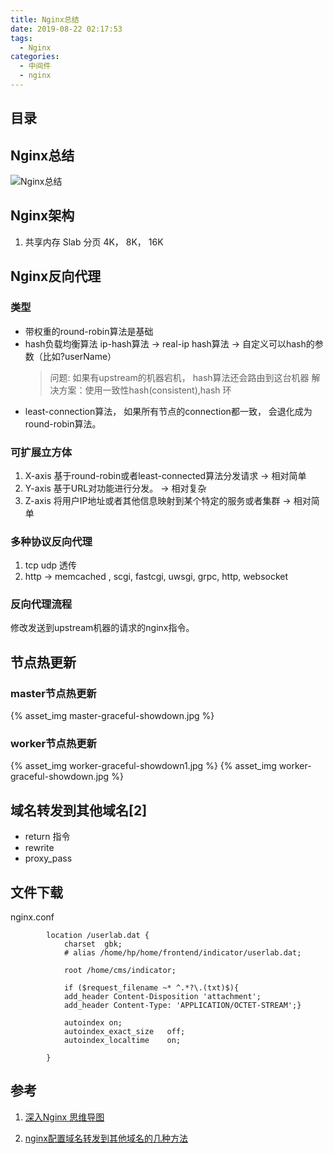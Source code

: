 ```yaml
---
title: Nginx总结
date: 2019-08-22 02:17:53
tags:
  - Nginx
categories:
  - 中间件
  - nginx
---
```


<p></p>
<!-- more -->

## 目录
<!-- toc -->

## Nginx总结
![Nginx总结](https://user-images.githubusercontent.com/5608425/64508349-cedbeb00-d30f-11e9-836c-2f920725e1bb.jpg)


##  Nginx架构
1. 共享内存 Slab
   分页 4K， 8K， 16K


##  Nginx反向代理
### 类型
+ 带权重的round-robin算法是基础 
+ hash负载均衡算法
   ip-hash算法 -> real-ip
   hash算法 -> 自定义可以hash的参数（比如?userName）
  > 问题: 如果有upstream的机器宕机， hash算法还会路由到这台机器
    解决方案：使用一致性hash(consistent),hash 环
+ least-connection算法， 如果所有节点的connection都一致，
   会退化成为round-robin算法。


### 可扩展立方体
1. X-axis 基于round-robin或者least-connected算法分发请求 -> 相对简单
2. Y-axis 基于URL对功能进行分发。 -> 相对复杂
3. Z-axis 将用户IP地址或者其他信息映射到某个特定的服务或者集群 -> 相对简单


### 多种协议反向代理
1. tcp udp 透传
2. http -> memcached , scgi, fastcgi, uwsgi, grpc, http, websocket

###  反向代理流程
修改发送到upstream机器的请求的nginx指令。


##  节点热更新
### master节点热更新
{% asset_img  master-graceful-showdown.jpg  %}

### worker节点热更新
{% asset_img  worker-graceful-showdown1.jpg  %}
{% asset_img  worker-graceful-showdown.jpg  %}

## 域名转发到其他域名[2]
+ return 指令
+ rewrite
+ proxy_pass

## 文件下载
nginx.conf
``` 
        location /userlab.dat {
            charset  gbk;
            # alias /home/hp/home/frontend/indicator/userlab.dat;

            root /home/cms/indicator;

            if ($request_filename ~* ^.*?\.(txt)$){
            add_header Content-Disposition 'attachment';
            add_header Content-Type: 'APPLICATION/OCTET-STREAM';}

            autoindex on;
            autoindex_exact_size   off;
            autoindex_localtime    on;

        }
```

## 参考

1. [深入Nginx 思维导图](https://mp.weixin.qq.com/s?__biz=MjM5MDE0Mjc4MA==&mid=2651010416&idx=4&sn=dfa07f0e065d273b028e662e87e780ff&chksm=bdbecd238ac9443511c4e7eadf9e59cc9139fac25c52b44f7a93787b940826c5f61f06e10224&scene=27#wechat_redirect)

2. [nginx配置域名转发到其他域名的几种方法](https://blog.csdn.net/yeguxin/article/details/94020476) 

